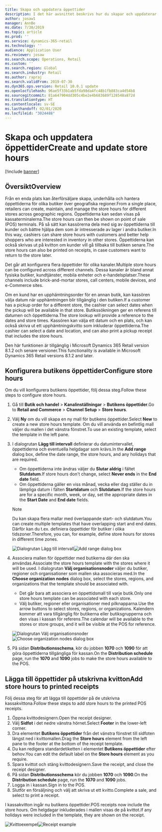 ```yaml
---
title: Skapa och uppdatera öppettider
description: I det här avsnittet beskrivs hur du skapar och uppdaterar öppettider i administration för Handel.
author: josaw1
manager: AnnBe
ms.date: 7/30/2019
ms.topic: article
ms.prod: ''
ms.service: dynamics-365-retail
ms.technology: ''
audience: Application User
ms.reviewer: josaw
ms.search.scope: Operations, Retail
ms.custom: ''
ms.search.region: Global
ms.search.industry: Retail
ms.author: rapraj
ms.search.validFrom: 2019-07-30
ms.dyn365.ops.version: Retail 10.0.1 update
ms.openlocfilehash: 96ae5f33b1ab5fda98da4fc48b1fb883ca4d54b8
ms.sourcegitcommit: 81a647904dd305c4be2e4b683689f128548a872d
ms.translationtype: HT
ms.contentlocale: sv-SE
ms.lasthandoff: 02/01/2020
ms.locfileid: "3024488"
---
```

# <a name="create-and-update-store-hours"></a><span data-ttu-id="b33f2-103">Skapa och uppdatera öppettider</span><span class="sxs-lookup"><span data-stu-id="b33f2-103">Create and update store hours</span></span>

[!include [banner](../../includes/banner.md)]

## <a name="overview"></a><span data-ttu-id="b33f2-104">Översikt</span><span class="sxs-lookup"><span data-stu-id="b33f2-104">Overview</span></span>

<span data-ttu-id="b33f2-105">Från en enda plats kan återförsäljare skapa, underhålla och hantera öppettiderna för olika butiker över geografiska regioner.</span><span class="sxs-lookup"><span data-stu-id="b33f2-105">From a single place, retailers can create, maintain, and manage the store hours for different stores across geographic regions.</span></span> <span data-ttu-id="b33f2-106">Öppettiderna kan sedan visas på kassaterminalerna.</span><span class="sxs-lookup"><span data-stu-id="b33f2-106">The store hours can then be shown on point of sale (POS) terminals.</span></span> <span data-ttu-id="b33f2-107">På så sätt kan kassörerna dela med sig av öppettiderna till kunder och bättre hjälpa dem som är intresserade av lager i andra butiker.</span><span class="sxs-lookup"><span data-stu-id="b33f2-107">In this way, cashiers can share store hours with customers and better help shoppers who are interested in inventory in other stores.</span></span> <span data-ttu-id="b33f2-108">Öppettiderna kan också skrivas ut på kvitton om kunder vill gå tillbaka till butiken senare.</span><span class="sxs-lookup"><span data-stu-id="b33f2-108">The store hours can also be printed on receipts, in case customers want to return to the store later.</span></span>

<span data-ttu-id="b33f2-109">Det går att konfigurera flera öppettider för olika kanaler.</span><span class="sxs-lookup"><span data-stu-id="b33f2-109">Multiple store hours can be configured across different channels.</span></span> <span data-ttu-id="b33f2-110">Dessa kanaler är bland annat fysiska butiker, kundtjänster, mobila enheter och e-handelsplatser.</span><span class="sxs-lookup"><span data-stu-id="b33f2-110">These channels include brick-and-mortar stores, call centers, mobile devices, and e-Commerce sites.</span></span>

<span data-ttu-id="b33f2-111">Om en kund har en upphämtningsorder för en annan butik, kan kassören välja datum när upphämtningen blir tillgänglig i den butiken.</span><span class="sxs-lookup"><span data-stu-id="b33f2-111">If a customer has a pickup order for a different store, the cashier can select dates when the pickup will be available in that store.</span></span> <span data-ttu-id="b33f2-112">Butikssökningen ger en referens till datumen och öppettiderna.</span><span class="sxs-lookup"><span data-stu-id="b33f2-112">The store lookup will provide a reference to the dates and store times.</span></span> <span data-ttu-id="b33f2-113">Kassören kan välja ett datum och en plats, och kan också skriva ut ett upphämtningskvitto som inkluderar öppettiderna.</span><span class="sxs-lookup"><span data-stu-id="b33f2-113">The cashier can select a date and location, and can also print a pickup receipt that includes the store hours.</span></span>

<span data-ttu-id="b33f2-114">Den här funktionen är tillgänglig i Microsoft Dynamics 365 Retail version 8.1.2 och senare versioner.</span><span class="sxs-lookup"><span data-stu-id="b33f2-114">This functionality is available in Microsoft Dynamics 365 Retail versions 8.1.2 and later.</span></span>

## <a name="configure-store-hours"></a><span data-ttu-id="b33f2-115">Konfigurera butikens öppettider</span><span class="sxs-lookup"><span data-stu-id="b33f2-115">Configure store hours</span></span>

<span data-ttu-id="b33f2-116">Om du vill konfigurera butikens öppettider, följ dessa steg.</span><span class="sxs-lookup"><span data-stu-id="b33f2-116">Follow these steps to configure store hours.</span></span>

1. <span data-ttu-id="b33f2-117">Gå till **Butik och handel** \> **Kanalinställningar** \> **Butikens öppettider**.</span><span class="sxs-lookup"><span data-stu-id="b33f2-117">Go to **Retail and Commerce** \> **Channel Setup** \> **Store hours**.</span></span>
2. <span data-ttu-id="b33f2-118">Välj **Ny** om du vill skapa en ny mall för butikens öppettider.</span><span class="sxs-lookup"><span data-stu-id="b33f2-118">Select **New** to create a new store hours template.</span></span> <span data-ttu-id="b33f2-119">Om du vill använda en befintlig mall väljer du mallen i det vänstra fönstret.</span><span class="sxs-lookup"><span data-stu-id="b33f2-119">To use an existing template, select the template in the left pane.</span></span>
3. <span data-ttu-id="b33f2-120">I dialogrutan **Lägg till intervall** definierar du datumintervallet, öppettiderna och eventuella helgdagar som krävs.</span><span class="sxs-lookup"><span data-stu-id="b33f2-120">In the **Add range** dialog box, define the date range, the store hours, and any holidays that are required.</span></span>

    - <span data-ttu-id="b33f2-121">Om öppettiderna inte ändras väljer du **Slutar aldrig** i fältet **Slutdatum**.</span><span class="sxs-lookup"><span data-stu-id="b33f2-121">If store hours don't change, select **Never ends** in the **End date** field.</span></span>
    - <span data-ttu-id="b33f2-122">Om öppettiderna gäller en viss månad, vecka eller dag ställer du in lämpliga datum i fälten **Startdatum** och **Slutdatum**.</span><span class="sxs-lookup"><span data-stu-id="b33f2-122">If the store hours are for a specific month, week, or day, set the appropriate dates in the **Start Date** and **End date** fields.</span></span>

    > [!NOTE]
    > <span data-ttu-id="b33f2-123">Du kan skapa flera mallar med överlappande start- och slutdatum.</span><span class="sxs-lookup"><span data-stu-id="b33f2-123">You can create multiple templates that have overlapping start and end dates.</span></span> <span data-ttu-id="b33f2-124">Därför kan du t.ex. definiera öppettider för butiker i olika tidszoner.</span><span class="sxs-lookup"><span data-stu-id="b33f2-124">Therefore, you can, for example, define store hours for stores in different time zones.</span></span>

    <span data-ttu-id="b33f2-125">![Dialogrutan Lägg till intervall](../dev-itpro/media/Storehours1.png "Dialogrutan Lägg till intervall")</span><span class="sxs-lookup"><span data-stu-id="b33f2-125">![Add range dialog box](../dev-itpro/media/Storehours1.png "Add range dialog box")</span></span>

4. <span data-ttu-id="b33f2-126">Associera mallen för öppettider med butikerna där den ska användas.</span><span class="sxs-lookup"><span data-stu-id="b33f2-126">Associate the store hours template with the stores where it will be used.</span></span> <span data-ttu-id="b33f2-127">I dialogrutan **Välj organisationsnoder** väljer du butiker, regioner och organisationer som mallen ska associeras med.</span><span class="sxs-lookup"><span data-stu-id="b33f2-127">In the **Choose organization nodes** dialog box, select the stores, regions, and organizations that the template should be associated with.</span></span>

    - <span data-ttu-id="b33f2-128">Det går bara att associera en öppettidsmall till varje butik.</span><span class="sxs-lookup"><span data-stu-id="b33f2-128">Only one store hours template can be associated with each store.</span></span>
    - <span data-ttu-id="b33f2-129">Välj butiker, regioner eller organisationer med pilknapparna.</span><span class="sxs-lookup"><span data-stu-id="b33f2-129">Use the arrow buttons to select stores, regions, or organizations.</span></span> <span data-ttu-id="b33f2-130">Kalendern kommer att vara tillgänglig för butikerna eller butiksgrupperna och den visas i kassan för referens.</span><span class="sxs-lookup"><span data-stu-id="b33f2-130">The calendar will be available to the stores or store groups, and it will be visible at the POS for reference.</span></span>

    <span data-ttu-id="b33f2-131">![Dialogrutan Välj organisationsnoder](../dev-itpro/media/Storehours2.png "Dialogrutan Välj organisationsnoder")</span><span class="sxs-lookup"><span data-stu-id="b33f2-131">![Choose organization nodes dialog box](../dev-itpro/media/Storehours2.png "Choose organization nodes dialog box")</span></span>

5. <span data-ttu-id="b33f2-132">På sidan **Distributionsschema**, kör du jobben **1070** och **1090** för att göra öppettiderna tillgängliga för kassan.</span><span class="sxs-lookup"><span data-stu-id="b33f2-132">On the **Distribution schedule** page, run the **1070** and **1090** jobs to make the store hours available to the POS.</span></span>

## <a name="add-store-hours-to-printed-receipts"></a><span data-ttu-id="b33f2-133">Lägga till öppettider på utskrivna kvitton</span><span class="sxs-lookup"><span data-stu-id="b33f2-133">Add store hours to printed receipts</span></span>

<span data-ttu-id="b33f2-134">Följ dessa steg för att lägga till öppettider på de utskrivna kassakvittona.</span><span class="sxs-lookup"><span data-stu-id="b33f2-134">Follow these steps to add store hours to the printed POS receipts.</span></span>

1. <span data-ttu-id="b33f2-135">Öppna kvittodesignern.</span><span class="sxs-lookup"><span data-stu-id="b33f2-135">Open the receipt designer.</span></span>
2. <span data-ttu-id="b33f2-136">Välj **Sidfot** i det nedre vänstra hörnet.</span><span class="sxs-lookup"><span data-stu-id="b33f2-136">Select **Footer** in the lower-left corner.</span></span>
3. <span data-ttu-id="b33f2-137">Dra elementet **Butikens öppettider** från det vänstra fönstret till sidfoten längst ned i kvittomallen.</span><span class="sxs-lookup"><span data-stu-id="b33f2-137">Drag the **Store hours** element from the left pane to the footer at the bottom of the receipt template.</span></span>
4. <span data-ttu-id="b33f2-138">Du kan redigera standardetiketten i elementet **Butikens öppettider** efter behov.</span><span class="sxs-lookup"><span data-stu-id="b33f2-138">You can edit the default label on the **Store hours** element as you require.</span></span>
5. <span data-ttu-id="b33f2-139">Spara kvittot och stäng kvittodesignern.</span><span class="sxs-lookup"><span data-stu-id="b33f2-139">Save the receipt, and close the receipt designer.</span></span>
6. <span data-ttu-id="b33f2-140">På sidan **Distributionsschema** kör du jobben **1070** och **1090**.</span><span class="sxs-lookup"><span data-stu-id="b33f2-140">On the **Distribution schedule** page, run the **1070** and **1090** jobs.</span></span>
7. <span data-ttu-id="b33f2-141">Logga in i kassan.</span><span class="sxs-lookup"><span data-stu-id="b33f2-141">Sign in to the POS.</span></span>
8. <span data-ttu-id="b33f2-142">Slutför en försäljning och välj att skriva ut ett kvitto.</span><span class="sxs-lookup"><span data-stu-id="b33f2-142">Complete a sale, and select to print a receipt.</span></span>

<span data-ttu-id="b33f2-143">I kassakvitton ingår nu butikens öppettider.</span><span class="sxs-lookup"><span data-stu-id="b33f2-143">POS receipts now include the store hours.</span></span> <span data-ttu-id="b33f2-144">Om helgdagar inkluderades i mallen visas de på kvittot.</span><span class="sxs-lookup"><span data-stu-id="b33f2-144">If any holidays were included in the template, they are shown on the receipt.</span></span>

<span data-ttu-id="b33f2-145">![Kvittoexempel](../dev-itpro/media/Storehours3.png "Kvittoexempel")</span><span class="sxs-lookup"><span data-stu-id="b33f2-145">![Receipt example](../dev-itpro/media/Storehours3.png "Receipt example")</span></span>
